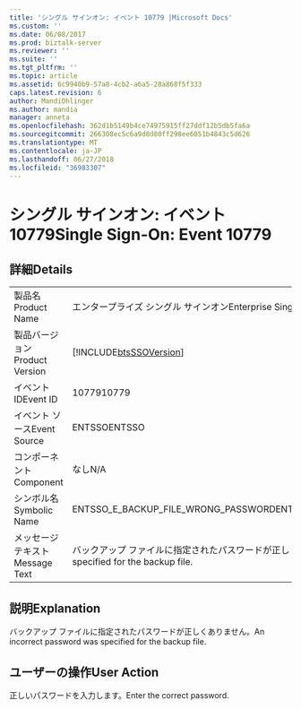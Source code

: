 ```yaml
---
title: 'シングル サインオン: イベント 10779 |Microsoft Docs'
ms.custom: ''
ms.date: 06/08/2017
ms.prod: biztalk-server
ms.reviewer: ''
ms.suite: ''
ms.tgt_pltfrm: ''
ms.topic: article
ms.assetid: 6c9940b9-57a8-4cb2-a6a5-28a868f5f333
caps.latest.revision: 6
author: MandiOhlinger
ms.author: mandia
manager: anneta
ms.openlocfilehash: 362d1b5149b4ce74975915ff27ddf12b5db5fa6a
ms.sourcegitcommit: 266308ec5c6a9d8d80ff298ee6051b4843c5d626
ms.translationtype: MT
ms.contentlocale: ja-JP
ms.lasthandoff: 06/27/2018
ms.locfileid: "36983307"
---
```

# <a name="single-sign-on-event-10779"></a><span data-ttu-id="c9db7-102">シングル サインオン: イベント 10779</span><span class="sxs-lookup"><span data-stu-id="c9db7-102">Single Sign-On: Event 10779</span></span>
## <a name="details"></a><span data-ttu-id="c9db7-103">詳細</span><span class="sxs-lookup"><span data-stu-id="c9db7-103">Details</span></span>  
  
|                 |                                                            |
|-----------------|------------------------------------------------------------|
|  <span data-ttu-id="c9db7-104">製品名</span><span class="sxs-lookup"><span data-stu-id="c9db7-104">Product Name</span></span>   |                 <span data-ttu-id="c9db7-105">エンタープライズ シングル サインオン</span><span class="sxs-lookup"><span data-stu-id="c9db7-105">Enterprise Single Sign-On</span></span>                  |
| <span data-ttu-id="c9db7-106">製品バージョン</span><span class="sxs-lookup"><span data-stu-id="c9db7-106">Product Version</span></span> | [!INCLUDE[btsSSOVersion](../includes/btsssoversion-md.md)] |
|    <span data-ttu-id="c9db7-107">イベント ID</span><span class="sxs-lookup"><span data-stu-id="c9db7-107">Event ID</span></span>     |                           <span data-ttu-id="c9db7-108">10779</span><span class="sxs-lookup"><span data-stu-id="c9db7-108">10779</span></span>                            |
|  <span data-ttu-id="c9db7-109">イベント ソース</span><span class="sxs-lookup"><span data-stu-id="c9db7-109">Event Source</span></span>   |                           <span data-ttu-id="c9db7-110">ENTSSO</span><span class="sxs-lookup"><span data-stu-id="c9db7-110">ENTSSO</span></span>                           |
|    <span data-ttu-id="c9db7-111">コンポーネント</span><span class="sxs-lookup"><span data-stu-id="c9db7-111">Component</span></span>    |                            <span data-ttu-id="c9db7-112">なし</span><span class="sxs-lookup"><span data-stu-id="c9db7-112">N/A</span></span>                             |
|  <span data-ttu-id="c9db7-113">シンボル名</span><span class="sxs-lookup"><span data-stu-id="c9db7-113">Symbolic Name</span></span>  |            <span data-ttu-id="c9db7-114">ENTSSO_E_BACKUP_FILE_WRONG_PASSWORD</span><span class="sxs-lookup"><span data-stu-id="c9db7-114">ENTSSO_E_BACKUP_FILE_WRONG_PASSWORD</span></span>             |
|  <span data-ttu-id="c9db7-115">メッセージ テキスト</span><span class="sxs-lookup"><span data-stu-id="c9db7-115">Message Text</span></span>   |  <span data-ttu-id="c9db7-116">バックアップ ファイルに指定されたパスワードが正しくありません。</span><span class="sxs-lookup"><span data-stu-id="c9db7-116">An incorrect password was specified for the backup file.</span></span>  |
  
## <a name="explanation"></a><span data-ttu-id="c9db7-117">説明</span><span class="sxs-lookup"><span data-stu-id="c9db7-117">Explanation</span></span>  
 <span data-ttu-id="c9db7-118">バックアップ ファイルに指定されたパスワードが正しくありません。</span><span class="sxs-lookup"><span data-stu-id="c9db7-118">An incorrect password was specified for the backup file.</span></span>  
  
## <a name="user-action"></a><span data-ttu-id="c9db7-119">ユーザーの操作</span><span class="sxs-lookup"><span data-stu-id="c9db7-119">User Action</span></span>  
 <span data-ttu-id="c9db7-120">正しいパスワードを入力します。</span><span class="sxs-lookup"><span data-stu-id="c9db7-120">Enter the correct password.</span></span>